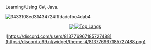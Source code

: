 Learning/Using C#, Java. 

![3433108ed31434724fffdadcfbc4dab4](https://user-images.githubusercontent.com/106690677/186951314-c36fd3cb-b3fe-48da-bc63-0f579b441b82.gif)

 <p align="center"><img align="center" src= [![ec8zy Github stats](https://github-readme-stats.vercel.app/api?username=ect8zy&theme=cobalt)](https://github.com/anuraghazra/github-readme-stats)

[![Top Langs](https://github-readme-stats.vercel.app/api/top-langs/?username=ect8zy&theme=cobalt)](https://github.com/anuraghazra/github-readme-stats)

 
![https://discord.com/users/813776967185727488](https://discord.c99.nl/widget/theme-4/813776967185727488.png)
